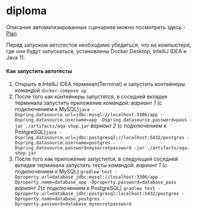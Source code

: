 # diploma

Описание автоматизированных сценариев можно посмотреть здесь - [Plan](https://github.com/pullulus/diploma/tree/master/documents)

Перед запуском автотестов необходимо убедиться, что на компьютере, где они будут запускаться, установлены Docker Desktop, IntelliJ IDEA и Java 11.

#### Как запустить автотесты

1. Открыть в IntelliJ IDEA терминал(Terminal) и запустить контейнеры командой `docker-compose up`
1. После того как контейнеры запустятся, в соседней вкладке терминала запустить приложение командой:
   _вариант 1_ (с подключением к MySQL)`java -Dspring.datasource.url=jdbc:mysql://localhost:3306/app -Dspring.datasource.username=app -Dspring.datasource.password=pass -jar ./artifacts/aqa-shop.jar` 
   _вариант 2_ (с подключением к PostgreSQL)`java -Dspring.datasource.url=jdbc:postgresql://localhost:5432/postgres -Dspring.datasource.username=postgres -Dspring.datasource.password=mysecretpassword -jar ./artifacts/aqa-shop.jar`
1. После того как приложение запустится, в следующей соседней вкладке терминала запустить тесты командой:
    _вариант 1_ (с подключением к MySQL) `gradlew test -Dproperty.url=database_jdbc:mysql://localhost:3306/app -Dproperty.name=database_app -Dproperty.password=database_pass`
    _вариант 2_(с подключением к PostgreSQL) `gradlew test -Dproperty.url=database_jdbc:postgresql:localhost:5432/postgres -Dproperty.name=database_postgres -Dproperty.password=database_mysecretpassword`


